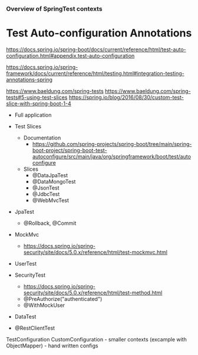 ### Overview of SpringTest contexts

# Test Auto-configuration Annotations
https://docs.spring.io/spring-boot/docs/current/reference/html/test-auto-configuration.html#appendix.test-auto-configuration




https://docs.spring.io/spring-framework/docs/current/reference/html/testing.html#integration-testing-annotations-spring

https://www.baeldung.com/spring-tests
https://www.baeldung.com/spring-tests#5-using-test-slices
https://spring.io/blog/2016/08/30/custom-test-slice-with-spring-boot-1-4

- Full application
- Test Slices
  - Documentation
    - https://github.com/spring-projects/spring-boot/tree/main/spring-boot-project/spring-boot-test-autoconfigure/src/main/java/org/springframework/boot/test/autoconfigure
  - Slices
    - @DataJpaTest
    - @DataMongoTest
    - @JsonTest
    - @JdbcTest
    - @WebMvcTest



- JpaTest
  - @Rollback, @Commit
- MockMvc
  - https://docs.spring.io/spring-security/site/docs/5.0.x/reference/html/test-mockmvc.html
- UserTest
- SecurityTest
  - https://docs.spring.io/spring-security/site/docs/5.0.x/reference/html/test-method.html
  - @PreAuthorize("authenticated")
  - @WithMockUser
- DataTest
- @RestClientTest

TestConfiguration
CustomConfiguration - smaller contexts (excample with ObjectMapper) - hand written configs
